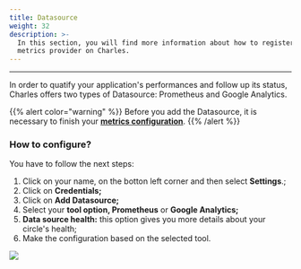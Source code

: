 ```yaml
---
title: Datasource
weight: 32
description: >-
  In this section, you will find more information about how to register your
  metrics provider on Charles.
---
```


---

In order to quatify your application's performances and follow up its status, Charles offers two types of Datasource: Prometheus and Google Analytics. 

{{% alert color="warning" %}}
Before you add the Datasource, it is necessary to finish your [**metrics configuration**](../../../reference/metrics/setting-up-your-metrics).
{{% /alert %}}

### How to configure? 

You have to follow the next steps: 

1. Click on your name, on the botton left corner and then select **Settings**.;
2. Click on **Credentials;**
3. Click on **Add Datasource;**
4. Select your **tool option, Prometheus** or **Google Analytics;** 
5. **Data source health:** this option gives you more details about your circle's health; 
6. Make the configuration based on the selected tool. 

![](//datasource.gif)
